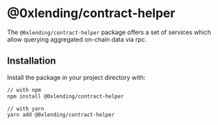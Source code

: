 # @0xlending/contract-helper

The `@0xlending/contract-helper` package offers a set of services which allow
querying aggregated on-chain data via rpc.

## Installation

Install the package in your project directory with:

```sh
// with npm
npm install @0xlending/contract-helper

// with yarn
yarn add @0xlending/contract-helper
```
